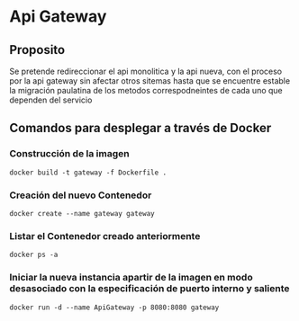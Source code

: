 # Api Gateway

## Proposito
Se pretende redireccionar el api monolitica y la api nueva, con el proceso por la api gateway sin afectar otros sitemas 
hasta que se encuentre estable la migración paulatina de los metodos correspodneintes de cada uno que dependen del servicio

## Comandos para desplegar a través de Docker

### Construcción de la imagen
```
docker build -t gateway -f Dockerfile .
```

### Creación del nuevo Contenedor
```
docker create --name gateway gateway
```

### Listar el Contenedor creado anteriormente
```
docker ps -a
```

### Iniciar la nueva instancia apartir de la imagen en modo desasociado con la especificación de puerto interno y saliente
```
docker run -d --name ApiGateway -p 8080:8080 gateway
```



